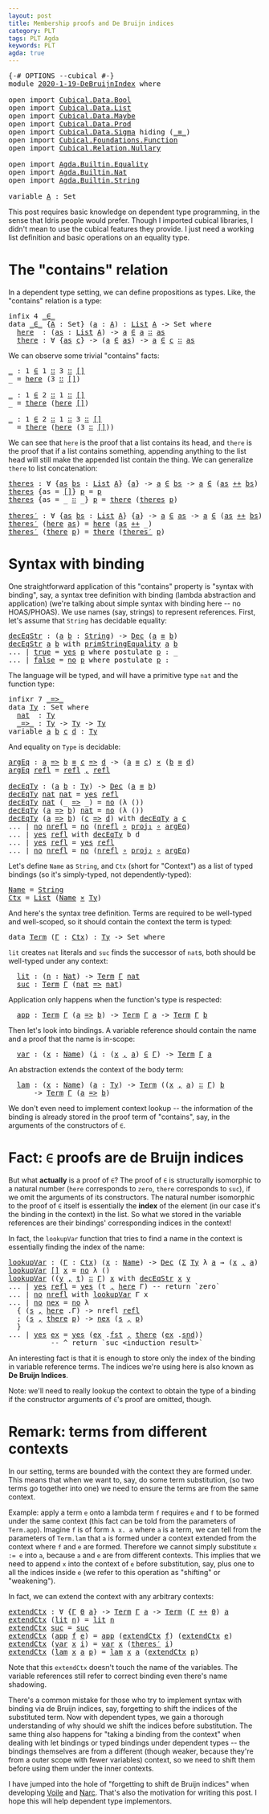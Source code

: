 ```yaml
---
layout: post
title: Membership proofs and De Bruijn indices
category: PLT
tags: PLT Agda
keywords: PLT
agda: true
---
```


<pre class="Agda"><a id="128" class="Symbol">{-#</a> <a id="132" class="Keyword">OPTIONS</a> <a id="140" class="Pragma">--cubical</a> <a id="150" class="Symbol">#-}</a>
<a id="154" class="Keyword">module</a> <a id="161" href="" class="Module">2020-1-19-DeBruijnIndex</a> <a id="185" class="Keyword">where</a>

<a id="192" class="Keyword">open</a> <a id="197" class="Keyword">import</a> <a id="204" href="/lagda/Cubical.Data.Bool.html" class="Module">Cubical.Data.Bool</a>
<a id="222" class="Keyword">open</a> <a id="227" class="Keyword">import</a> <a id="234" href="/lagda/Cubical.Data.List.html" class="Module">Cubical.Data.List</a>
<a id="252" class="Keyword">open</a> <a id="257" class="Keyword">import</a> <a id="264" href="/lagda/Cubical.Data.Maybe.html" class="Module">Cubical.Data.Maybe</a>
<a id="283" class="Keyword">open</a> <a id="288" class="Keyword">import</a> <a id="295" href="/lagda/Cubical.Data.Prod.html" class="Module">Cubical.Data.Prod</a>
<a id="313" class="Keyword">open</a> <a id="318" class="Keyword">import</a> <a id="325" href="/lagda/Cubical.Data.Sigma.html" class="Module">Cubical.Data.Sigma</a> <a id="344" class="Keyword">hiding</a> <a id="351" class="Symbol">(</a><a id="352" href="/lagda/Agda.Builtin.Cubical.Path.html#381" class="Function Operator">_≡_</a><a id="355" class="Symbol">)</a>
<a id="357" class="Keyword">open</a> <a id="362" class="Keyword">import</a> <a id="369" href="/lagda/Cubical.Foundations.Function.html" class="Module">Cubical.Foundations.Function</a>
<a id="398" class="Keyword">open</a> <a id="403" class="Keyword">import</a> <a id="410" href="/lagda/Cubical.Relation.Nullary.html" class="Module">Cubical.Relation.Nullary</a>

<a id="436" class="Keyword">open</a> <a id="441" class="Keyword">import</a> <a id="448" href="/lagda/Agda.Builtin.Equality.html" class="Module">Agda.Builtin.Equality</a>
<a id="470" class="Keyword">open</a> <a id="475" class="Keyword">import</a> <a id="482" href="/lagda/Agda.Builtin.Nat.html" class="Module">Agda.Builtin.Nat</a>
<a id="499" class="Keyword">open</a> <a id="504" class="Keyword">import</a> <a id="511" href="/lagda/Agda.Builtin.String.html" class="Module">Agda.Builtin.String</a>

<a id="532" class="Keyword">variable</a> <a id="541" href="#541" class="Generalizable">A</a> <a id="543" class="Symbol">:</a> <a id="545" class="PrimitiveType">Set</a>
</pre>
This post requires basic knowledge on dependent type programming,
in the sense that Idris people would prefer.
Though I imported cubical libraries, I didn't mean to use the cubical features they provide.
I just need a working list definition and basic operations on an equality type.

# The "contains" relation

In a dependent type setting, we can define propositions as types.
Like, the "contains" relation is a type:

<pre class="Agda"><a id="982" class="Keyword">infix</a> <a id="988" class="Number">4</a> <a id="990" href="#999" class="Datatype Operator">_∈_</a>
<a id="994" class="Keyword">data</a> <a id="_∈_"></a><a id="999" href="#999" class="Datatype Operator">_∈_</a> <a id="1003" class="Symbol">{</a><a id="1004" href="#1004" class="Bound">A</a> <a id="1006" class="Symbol">:</a> <a id="1008" class="PrimitiveType">Set</a><a id="1011" class="Symbol">}</a> <a id="1013" class="Symbol">(</a><a id="1014" href="#1014" class="Bound">a</a> <a id="1016" class="Symbol">:</a> <a id="1018" href="#1004" class="Bound">A</a><a id="1019" class="Symbol">)</a> <a id="1021" class="Symbol">:</a> <a id="1023" href="/lagda/Agda.Builtin.List.html#148" class="Datatype">List</a> <a id="1028" href="#1004" class="Bound">A</a> <a id="1030" class="Symbol">-&gt;</a> <a id="1033" class="PrimitiveType">Set</a> <a id="1037" class="Keyword">where</a>
  <a id="_∈_.here"></a><a id="1045" href="#1045" class="InductiveConstructor">here</a>  <a id="1051" class="Symbol">:</a> <a id="1053" class="Symbol">(</a><a id="1054" href="#1054" class="Bound">as</a> <a id="1057" class="Symbol">:</a> <a id="1059" href="/lagda/Agda.Builtin.List.html#148" class="Datatype">List</a> <a id="1064" href="#1004" class="Bound">A</a><a id="1065" class="Symbol">)</a> <a id="1067" class="Symbol">-&gt;</a> <a id="1070" href="#1014" class="Bound">a</a> <a id="1072" href="#999" class="Datatype Operator">∈</a> <a id="1074" href="#1014" class="Bound">a</a> <a id="1076" href="/lagda/Agda.Builtin.List.html#200" class="InductiveConstructor Operator">∷</a> <a id="1078" href="#1054" class="Bound">as</a>
  <a id="_∈_.there"></a><a id="1083" href="#1083" class="InductiveConstructor">there</a> <a id="1089" class="Symbol">:</a> <a id="1091" class="Symbol">∀</a> <a id="1093" class="Symbol">{</a><a id="1094" href="#1094" class="Bound">as</a> <a id="1097" href="#1097" class="Bound">c</a><a id="1098" class="Symbol">}</a> <a id="1100" class="Symbol">-&gt;</a> <a id="1103" class="Symbol">(</a><a id="1104" href="#1014" class="Bound">a</a> <a id="1106" href="#999" class="Datatype Operator">∈</a> <a id="1108" href="#1094" class="Bound">as</a><a id="1110" class="Symbol">)</a> <a id="1112" class="Symbol">-&gt;</a> <a id="1115" href="#1014" class="Bound">a</a> <a id="1117" href="#999" class="Datatype Operator">∈</a> <a id="1119" href="#1097" class="Bound">c</a> <a id="1121" href="/lagda/Agda.Builtin.List.html#200" class="InductiveConstructor Operator">∷</a> <a id="1123" href="#1094" class="Bound">as</a>
</pre>
We can observe some trivial "contains" facts:

<pre class="Agda"><a id="1186" href="#1186" class="Function">_</a> <a id="1188" class="Symbol">:</a> <a id="1190" class="Number">1</a> <a id="1192" href="#999" class="Datatype Operator">∈</a> <a id="1194" class="Number">1</a> <a id="1196" href="/lagda/Agda.Builtin.List.html#200" class="InductiveConstructor Operator">∷</a> <a id="1198" class="Number">3</a> <a id="1200" href="/lagda/Agda.Builtin.List.html#200" class="InductiveConstructor Operator">∷</a> <a id="1202" href="/lagda/Agda.Builtin.List.html#185" class="InductiveConstructor">[]</a>
<a id="1205" class="Symbol">_</a> <a id="1207" class="Symbol">=</a> <a id="1209" href="#1045" class="InductiveConstructor">here</a> <a id="1214" class="Symbol">(</a><a id="1215" class="Number">3</a> <a id="1217" href="/lagda/Agda.Builtin.List.html#200" class="InductiveConstructor Operator">∷</a> <a id="1219" href="/lagda/Agda.Builtin.List.html#185" class="InductiveConstructor">[]</a><a id="1221" class="Symbol">)</a>

<a id="1224" href="#1224" class="Function">_</a> <a id="1226" class="Symbol">:</a> <a id="1228" class="Number">1</a> <a id="1230" href="#999" class="Datatype Operator">∈</a> <a id="1232" class="Number">2</a> <a id="1234" href="/lagda/Agda.Builtin.List.html#200" class="InductiveConstructor Operator">∷</a> <a id="1236" class="Number">1</a> <a id="1238" href="/lagda/Agda.Builtin.List.html#200" class="InductiveConstructor Operator">∷</a> <a id="1240" href="/lagda/Agda.Builtin.List.html#185" class="InductiveConstructor">[]</a>
<a id="1243" class="Symbol">_</a> <a id="1245" class="Symbol">=</a> <a id="1247" href="#1083" class="InductiveConstructor">there</a> <a id="1253" class="Symbol">(</a><a id="1254" href="#1045" class="InductiveConstructor">here</a> <a id="1259" href="/lagda/Agda.Builtin.List.html#185" class="InductiveConstructor">[]</a><a id="1261" class="Symbol">)</a>

<a id="1264" href="#1264" class="Function">_</a> <a id="1266" class="Symbol">:</a> <a id="1268" class="Number">1</a> <a id="1270" href="#999" class="Datatype Operator">∈</a> <a id="1272" class="Number">2</a> <a id="1274" href="/lagda/Agda.Builtin.List.html#200" class="InductiveConstructor Operator">∷</a> <a id="1276" class="Number">1</a> <a id="1278" href="/lagda/Agda.Builtin.List.html#200" class="InductiveConstructor Operator">∷</a> <a id="1280" class="Number">3</a> <a id="1282" href="/lagda/Agda.Builtin.List.html#200" class="InductiveConstructor Operator">∷</a> <a id="1284" href="/lagda/Agda.Builtin.List.html#185" class="InductiveConstructor">[]</a>
<a id="1287" class="Symbol">_</a> <a id="1289" class="Symbol">=</a> <a id="1291" href="#1083" class="InductiveConstructor">there</a> <a id="1297" class="Symbol">(</a><a id="1298" href="#1045" class="InductiveConstructor">here</a> <a id="1303" class="Symbol">(</a><a id="1304" class="Number">3</a> <a id="1306" href="/lagda/Agda.Builtin.List.html#200" class="InductiveConstructor Operator">∷</a> <a id="1308" href="/lagda/Agda.Builtin.List.html#185" class="InductiveConstructor">[]</a><a id="1310" class="Symbol">))</a>
</pre>
We can see that `here` is the proof that a list contains its head,
and `there` is the proof that if a list contains something, appending anything
to the list head will still make the appended list contain the thing.
We can generalize `there` to list concatenation:

<pre class="Agda"><a id="theres"></a><a id="1592" href="#1592" class="Function">theres</a> <a id="1599" class="Symbol">:</a> <a id="1601" class="Symbol">∀</a> <a id="1603" class="Symbol">{</a><a id="1604" href="#1604" class="Bound">as</a> <a id="1607" href="#1607" class="Bound">bs</a> <a id="1610" class="Symbol">:</a> <a id="1612" href="/lagda/Agda.Builtin.List.html#148" class="Datatype">List</a> <a id="1617" href="#541" class="Generalizable">A</a><a id="1618" class="Symbol">}</a> <a id="1620" class="Symbol">{</a><a id="1621" href="#1621" class="Bound">a</a><a id="1622" class="Symbol">}</a> <a id="1624" class="Symbol">-&gt;</a> <a id="1627" href="#1621" class="Bound">a</a> <a id="1629" href="#999" class="Datatype Operator">∈</a> <a id="1631" href="#1607" class="Bound">bs</a> <a id="1634" class="Symbol">-&gt;</a> <a id="1637" href="#1621" class="Bound">a</a> <a id="1639" href="#999" class="Datatype Operator">∈</a> <a id="1641" class="Symbol">(</a><a id="1642" href="#1604" class="Bound">as</a> <a id="1645" href="/lagda/Cubical.Data.List.Base.html#275" class="Function Operator">++</a> <a id="1648" href="#1607" class="Bound">bs</a><a id="1650" class="Symbol">)</a>
<a id="1652" href="#1592" class="Function">theres</a> <a id="1659" class="Symbol">{</a><a id="1660" class="Argument">as</a> <a id="1663" class="Symbol">=</a> <a id="1665" href="/lagda/Agda.Builtin.List.html#185" class="InductiveConstructor">[]</a><a id="1667" class="Symbol">}</a> <a id="1669" href="#1669" class="Bound">p</a> <a id="1671" class="Symbol">=</a> <a id="1673" href="#1669" class="Bound">p</a>
<a id="1675" href="#1592" class="Function">theres</a> <a id="1682" class="Symbol">{</a><a id="1683" class="Argument">as</a> <a id="1686" class="Symbol">=</a> <a id="1688" class="Symbol">_</a> <a id="1690" href="/lagda/Agda.Builtin.List.html#200" class="InductiveConstructor Operator">∷</a> <a id="1692" class="Symbol">_}</a> <a id="1695" href="#1695" class="Bound">p</a> <a id="1697" class="Symbol">=</a> <a id="1699" href="#1083" class="InductiveConstructor">there</a> <a id="1705" class="Symbol">(</a><a id="1706" href="#1592" class="Function">theres</a> <a id="1713" href="#1695" class="Bound">p</a><a id="1714" class="Symbol">)</a>

<a id="theres′"></a><a id="1717" href="#1717" class="Function">theres′</a> <a id="1725" class="Symbol">:</a> <a id="1727" class="Symbol">∀</a> <a id="1729" class="Symbol">{</a><a id="1730" href="#1730" class="Bound">as</a> <a id="1733" href="#1733" class="Bound">bs</a> <a id="1736" class="Symbol">:</a> <a id="1738" href="/lagda/Agda.Builtin.List.html#148" class="Datatype">List</a> <a id="1743" href="#541" class="Generalizable">A</a><a id="1744" class="Symbol">}</a> <a id="1746" class="Symbol">{</a><a id="1747" href="#1747" class="Bound">a</a><a id="1748" class="Symbol">}</a> <a id="1750" class="Symbol">-&gt;</a> <a id="1753" href="#1747" class="Bound">a</a> <a id="1755" href="#999" class="Datatype Operator">∈</a> <a id="1757" href="#1730" class="Bound">as</a> <a id="1760" class="Symbol">-&gt;</a> <a id="1763" href="#1747" class="Bound">a</a> <a id="1765" href="#999" class="Datatype Operator">∈</a> <a id="1767" class="Symbol">(</a><a id="1768" href="#1730" class="Bound">as</a> <a id="1771" href="/lagda/Cubical.Data.List.Base.html#275" class="Function Operator">++</a> <a id="1774" href="#1733" class="Bound">bs</a><a id="1776" class="Symbol">)</a>
<a id="1778" href="#1717" class="Function">theres′</a> <a id="1786" class="Symbol">(</a><a id="1787" href="#1045" class="InductiveConstructor">here</a> <a id="1792" href="#1792" class="Bound">as</a><a id="1794" class="Symbol">)</a> <a id="1796" class="Symbol">=</a> <a id="1798" href="#1045" class="InductiveConstructor">here</a> <a id="1803" class="Symbol">(</a><a id="1804" href="#1792" class="Bound">as</a> <a id="1807" href="/lagda/Cubical.Data.List.Base.html#275" class="Function Operator">++</a> <a id="1810" class="Symbol">_)</a>
<a id="1813" href="#1717" class="Function">theres′</a> <a id="1821" class="Symbol">(</a><a id="1822" href="#1083" class="InductiveConstructor">there</a> <a id="1828" href="#1828" class="Bound">p</a><a id="1829" class="Symbol">)</a> <a id="1831" class="Symbol">=</a> <a id="1833" href="#1083" class="InductiveConstructor">there</a> <a id="1839" class="Symbol">(</a><a id="1840" href="#1717" class="Function">theres′</a> <a id="1848" href="#1828" class="Bound">p</a><a id="1849" class="Symbol">)</a>
</pre>
# Syntax with binding

One straightforward application of this "contains" property is "syntax with binding",
say, a syntax tree definition with binding (lambda abstraction and application)
(we're talking about simple syntax with binding here -- no HOAS/PHOAS).
We use names (say, strings) to represent references.
First, let's assume that `String` has decidable equality:

<pre class="Agda"><a id="decEqStr"></a><a id="2237" href="#2237" class="Function">decEqStr</a> <a id="2246" class="Symbol">:</a> <a id="2248" class="Symbol">(</a><a id="2249" href="#2249" class="Bound">a</a> <a id="2251" href="#2251" class="Bound">b</a> <a id="2253" class="Symbol">:</a> <a id="2255" href="/lagda/Agda.Builtin.String.html#274" class="Postulate">String</a><a id="2261" class="Symbol">)</a> <a id="2263" class="Symbol">-&gt;</a> <a id="2266" href="/lagda/Cubical.Relation.Nullary.html#391" class="Datatype">Dec</a> <a id="2270" class="Symbol">(</a><a id="2271" href="#2249" class="Bound">a</a> <a id="2273" href="/lagda/Agda.Builtin.Equality.html#151" class="Datatype Operator">≡</a> <a id="2275" href="#2251" class="Bound">b</a><a id="2276" class="Symbol">)</a>
<a id="2278" href="#2237" class="Function">decEqStr</a> <a id="2287" href="#2287" class="Bound">a</a> <a id="2289" href="#2289" class="Bound">b</a> <a id="2291" class="Keyword">with</a> <a id="2296" href="/lagda/Agda.Builtin.String.html#462" class="Primitive">primStringEquality</a> <a id="2315" href="#2287" class="Bound">a</a> <a id="2317" href="#2289" class="Bound">b</a>
<a id="2319" class="Symbol">...</a> <a id="2323" class="Symbol">|</a> <a id="2325" href="/lagda/Agda.Builtin.Bool.html#188" class="InductiveConstructor">true</a> <a id="2330" class="Symbol">=</a> <a id="2332" href="/lagda/Cubical.Relation.Nullary.html#425" class="InductiveConstructor">yes</a> <a id="2336" href="#2354" class="Postulate">p</a> <a id="2338" class="Keyword">where</a> <a id="2344" class="Keyword">postulate</a> <a id="2354" href="#2354" class="Postulate">p</a> <a id="2356" class="Symbol">:</a> <a id="2358" class="Symbol">_</a>
<a id="2360" class="Symbol">...</a> <a id="2364" class="Symbol">|</a> <a id="2366" href="/lagda/Agda.Builtin.Bool.html#182" class="InductiveConstructor">false</a> <a id="2372" class="Symbol">=</a> <a id="2374" href="/lagda/Cubical.Relation.Nullary.html#452" class="InductiveConstructor">no</a> <a id="2377" href="#2395" class="Postulate">p</a> <a id="2379" class="Keyword">where</a> <a id="2385" class="Keyword">postulate</a> <a id="2395" href="#2395" class="Postulate">p</a> <a id="2397" class="Symbol">:</a> <a id="2399" class="Symbol">_</a>
</pre>
The language will be typed, and will have a primitive type `nat` and the function type:

<pre class="Agda"><a id="2503" class="Keyword">infixr</a> <a id="2510" class="Number">7</a> <a id="2512" href="#2551" class="InductiveConstructor Operator">_=&gt;_</a>
<a id="2517" class="Keyword">data</a> <a id="Ty"></a><a id="2522" href="#2522" class="Datatype">Ty</a> <a id="2525" class="Symbol">:</a> <a id="2527" class="PrimitiveType">Set</a> <a id="2531" class="Keyword">where</a>
  <a id="Ty.nat"></a><a id="2539" href="#2539" class="InductiveConstructor">nat</a>  <a id="2544" class="Symbol">:</a> <a id="2546" href="#2522" class="Datatype">Ty</a>
  <a id="Ty._=&gt;_"></a><a id="2551" href="#2551" class="InductiveConstructor Operator">_=&gt;_</a> <a id="2556" class="Symbol">:</a> <a id="2558" href="#2522" class="Datatype">Ty</a> <a id="2561" class="Symbol">-&gt;</a> <a id="2564" href="#2522" class="Datatype">Ty</a> <a id="2567" class="Symbol">-&gt;</a> <a id="2570" href="#2522" class="Datatype">Ty</a>
<a id="2573" class="Keyword">variable</a> <a id="2582" href="#2582" class="Generalizable">a</a> <a id="2584" href="#2584" class="Generalizable">b</a> <a id="2586" href="#2586" class="Generalizable">c</a> <a id="2588" href="#2588" class="Generalizable">d</a> <a id="2590" class="Symbol">:</a> <a id="2592" href="#2522" class="Datatype">Ty</a>
</pre>
And equality on `Type` is decidable:

<pre class="Agda"><a id="argEq"></a><a id="2646" href="#2646" class="Function">argEq</a> <a id="2652" class="Symbol">:</a> <a id="2654" href="#2582" class="Generalizable">a</a> <a id="2656" href="#2551" class="InductiveConstructor Operator">=&gt;</a> <a id="2659" href="#2584" class="Generalizable">b</a> <a id="2661" href="/lagda/Agda.Builtin.Equality.html#151" class="Datatype Operator">≡</a> <a id="2663" href="#2586" class="Generalizable">c</a> <a id="2665" href="#2551" class="InductiveConstructor Operator">=&gt;</a> <a id="2668" href="#2588" class="Generalizable">d</a> <a id="2670" class="Symbol">-&gt;</a> <a id="2673" class="Symbol">(</a><a id="2674" href="#2582" class="Generalizable">a</a> <a id="2676" href="/lagda/Agda.Builtin.Equality.html#151" class="Datatype Operator">≡</a> <a id="2678" href="#2586" class="Generalizable">c</a><a id="2679" class="Symbol">)</a> <a id="2681" href="/lagda/Cubical.Data.Prod.Base.html#515" class="Datatype Operator">×</a> <a id="2683" class="Symbol">(</a><a id="2684" href="#2584" class="Generalizable">b</a> <a id="2686" href="/lagda/Agda.Builtin.Equality.html#151" class="Datatype Operator">≡</a> <a id="2688" href="#2588" class="Generalizable">d</a><a id="2689" class="Symbol">)</a>
<a id="2691" href="#2646" class="Function">argEq</a> <a id="2697" href="/lagda/Agda.Builtin.Equality.html#208" class="InductiveConstructor">refl</a> <a id="2702" class="Symbol">=</a> <a id="2704" href="/lagda/Agda.Builtin.Equality.html#208" class="InductiveConstructor">refl</a> <a id="2709" href="/lagda/Cubical.Data.Prod.Base.html#574" class="InductiveConstructor Operator">,</a> <a id="2711" href="/lagda/Agda.Builtin.Equality.html#208" class="InductiveConstructor">refl</a>

<a id="decEqTy"></a><a id="2717" href="#2717" class="Function">decEqTy</a> <a id="2725" class="Symbol">:</a> <a id="2727" class="Symbol">(</a><a id="2728" href="#2728" class="Bound">a</a> <a id="2730" href="#2730" class="Bound">b</a> <a id="2732" class="Symbol">:</a> <a id="2734" href="#2522" class="Datatype">Ty</a><a id="2736" class="Symbol">)</a> <a id="2738" class="Symbol">-&gt;</a> <a id="2741" href="/lagda/Cubical.Relation.Nullary.html#391" class="Datatype">Dec</a> <a id="2745" class="Symbol">(</a><a id="2746" href="#2728" class="Bound">a</a> <a id="2748" href="/lagda/Agda.Builtin.Equality.html#151" class="Datatype Operator">≡</a> <a id="2750" href="#2730" class="Bound">b</a><a id="2751" class="Symbol">)</a>
<a id="2753" href="#2717" class="Function">decEqTy</a> <a id="2761" href="#2539" class="InductiveConstructor">nat</a> <a id="2765" href="#2539" class="InductiveConstructor">nat</a> <a id="2769" class="Symbol">=</a> <a id="2771" href="/lagda/Cubical.Relation.Nullary.html#425" class="InductiveConstructor">yes</a> <a id="2775" href="/lagda/Agda.Builtin.Equality.html#208" class="InductiveConstructor">refl</a>
<a id="2780" href="#2717" class="Function">decEqTy</a> <a id="2788" href="#2539" class="InductiveConstructor">nat</a> <a id="2792" class="Symbol">(_</a> <a id="2795" href="#2551" class="InductiveConstructor Operator">=&gt;</a> <a id="2798" class="Symbol">_)</a> <a id="2801" class="Symbol">=</a> <a id="2803" href="/lagda/Cubical.Relation.Nullary.html#452" class="InductiveConstructor">no</a> <a id="2806" class="Symbol">(λ</a> <a id="2809" class="Symbol">())</a>
<a id="2813" href="#2717" class="Function">decEqTy</a> <a id="2821" class="Symbol">(</a><a id="2822" href="#2822" class="Bound">a</a> <a id="2824" href="#2551" class="InductiveConstructor Operator">=&gt;</a> <a id="2827" href="#2827" class="Bound">b</a><a id="2828" class="Symbol">)</a> <a id="2830" href="#2539" class="InductiveConstructor">nat</a> <a id="2834" class="Symbol">=</a> <a id="2836" href="/lagda/Cubical.Relation.Nullary.html#452" class="InductiveConstructor">no</a> <a id="2839" class="Symbol">(λ</a> <a id="2842" class="Symbol">())</a>
<a id="2846" href="#2717" class="Function">decEqTy</a> <a id="2854" class="Symbol">(</a><a id="2855" href="#2855" class="Bound">a</a> <a id="2857" href="#2551" class="InductiveConstructor Operator">=&gt;</a> <a id="2860" href="#2860" class="Bound">b</a><a id="2861" class="Symbol">)</a> <a id="2863" class="Symbol">(</a><a id="2864" href="#2864" class="Bound">c</a> <a id="2866" href="#2551" class="InductiveConstructor Operator">=&gt;</a> <a id="2869" href="#2869" class="Bound">d</a><a id="2870" class="Symbol">)</a> <a id="2872" class="Keyword">with</a> <a id="2877" href="#2717" class="Function">decEqTy</a> <a id="2885" href="#2855" class="Bound">a</a> <a id="2887" href="#2864" class="Bound">c</a>
<a id="2889" class="Symbol">...</a> <a id="2893" class="Symbol">|</a> <a id="2895" href="/lagda/Cubical.Relation.Nullary.html#452" class="InductiveConstructor">no</a> <a id="2898" href="#2898" class="Bound">nrefl</a> <a id="2904" class="Symbol">=</a> <a id="2906" href="/lagda/Cubical.Relation.Nullary.html#452" class="InductiveConstructor">no</a> <a id="2909" class="Symbol">(</a><a id="2910" href="#2898" class="Bound">nrefl</a> <a id="2916" href="/lagda/Cubical.Foundations.Function.html#243" class="Function Operator">∘</a> <a id="2918" href="/lagda/Cubical.Data.Prod.Base.html#609" class="Function">proj₁</a> <a id="2924" href="/lagda/Cubical.Foundations.Function.html#243" class="Function Operator">∘</a> <a id="2926" href="#2646" class="Function">argEq</a><a id="2931" class="Symbol">)</a>
<a id="2933" class="Symbol">...</a> <a id="2937" class="Symbol">|</a> <a id="2939" href="/lagda/Cubical.Relation.Nullary.html#425" class="InductiveConstructor">yes</a> <a id="2943" href="/lagda/Agda.Builtin.Equality.html#208" class="InductiveConstructor">refl</a> <a id="2948" class="Keyword">with</a> <a id="2953" href="#2717" class="Function">decEqTy</a> <a id="2961" class="Bound">b</a> <a id="2963" class="Bound">d</a>
<a id="2965" class="Symbol">...</a> <a id="2969" class="Symbol">|</a> <a id="2971" href="/lagda/Cubical.Relation.Nullary.html#425" class="InductiveConstructor">yes</a> <a id="2975" href="/lagda/Agda.Builtin.Equality.html#208" class="InductiveConstructor">refl</a> <a id="2980" class="Symbol">=</a> <a id="2982" href="/lagda/Cubical.Relation.Nullary.html#425" class="InductiveConstructor">yes</a> <a id="2986" href="/lagda/Agda.Builtin.Equality.html#208" class="InductiveConstructor">refl</a>
<a id="2991" class="Symbol">...</a> <a id="2995" class="Symbol">|</a> <a id="2997" href="/lagda/Cubical.Relation.Nullary.html#452" class="InductiveConstructor">no</a> <a id="3000" href="#3000" class="Bound">nrefl</a> <a id="3006" class="Symbol">=</a> <a id="3008" href="/lagda/Cubical.Relation.Nullary.html#452" class="InductiveConstructor">no</a> <a id="3011" class="Symbol">(</a><a id="3012" href="#3000" class="Bound">nrefl</a> <a id="3018" href="/lagda/Cubical.Foundations.Function.html#243" class="Function Operator">∘</a> <a id="3020" href="/lagda/Cubical.Data.Prod.Base.html#675" class="Function">proj₂</a> <a id="3026" href="/lagda/Cubical.Foundations.Function.html#243" class="Function Operator">∘</a> <a id="3028" href="#2646" class="Function">argEq</a><a id="3033" class="Symbol">)</a>
</pre>
Let's define `Name` as `String`, and `Ctx` (short for "Context") as a list of typed bindings
(so it's simply-typed, not dependently-typed):

<pre class="Agda"><a id="Name"></a><a id="3189" href="#3189" class="Function">Name</a> <a id="3194" class="Symbol">=</a> <a id="3196" href="/lagda/Agda.Builtin.String.html#274" class="Postulate">String</a>
<a id="Ctx"></a><a id="3203" href="#3203" class="Function">Ctx</a> <a id="3207" class="Symbol">=</a> <a id="3209" href="/lagda/Agda.Builtin.List.html#148" class="Datatype">List</a> <a id="3214" class="Symbol">(</a><a id="3215" href="#3189" class="Function">Name</a> <a id="3220" href="/lagda/Cubical.Data.Prod.Base.html#515" class="Datatype Operator">×</a> <a id="3222" href="#2522" class="Datatype">Ty</a><a id="3224" class="Symbol">)</a>
</pre>
And here's the syntax tree definition.
Terms are required to be well-typed and well-scoped,
so it should contain the context the term is typed:

<pre class="Agda"><a id="3384" class="Keyword">data</a> <a id="Term"></a><a id="3389" href="#3389" class="Datatype">Term</a> <a id="3394" class="Symbol">(</a><a id="3395" href="#3395" class="Bound">Γ</a> <a id="3397" class="Symbol">:</a> <a id="3399" href="#3203" class="Function">Ctx</a><a id="3402" class="Symbol">)</a> <a id="3404" class="Symbol">:</a> <a id="3406" href="#2522" class="Datatype">Ty</a> <a id="3409" class="Symbol">-&gt;</a> <a id="3412" class="PrimitiveType">Set</a> <a id="3416" class="Keyword">where</a>
</pre>
`lit` creates `nat` literals and `suc` finds the successor of `nat`s,
both should be well-typed under any context:

<pre class="Agda">  <a id="Term.lit"></a><a id="3553" href="#3553" class="InductiveConstructor">lit</a> <a id="3557" class="Symbol">:</a> <a id="3559" class="Symbol">(</a><a id="3560" href="#3560" class="Bound">n</a> <a id="3562" class="Symbol">:</a> <a id="3564" href="/lagda/Agda.Builtin.Nat.html#192" class="Datatype">Nat</a><a id="3567" class="Symbol">)</a> <a id="3569" class="Symbol">-&gt;</a> <a id="3572" href="#3389" class="Datatype">Term</a> <a id="3577" href="#3395" class="Bound">Γ</a> <a id="3579" href="#2539" class="InductiveConstructor">nat</a>
  <a id="Term.suc"></a><a id="3585" href="#3585" class="InductiveConstructor">suc</a> <a id="3589" class="Symbol">:</a> <a id="3591" href="#3389" class="Datatype">Term</a> <a id="3596" href="#3395" class="Bound">Γ</a> <a id="3598" class="Symbol">(</a><a id="3599" href="#2539" class="InductiveConstructor">nat</a> <a id="3603" href="#2551" class="InductiveConstructor Operator">=&gt;</a> <a id="3606" href="#2539" class="InductiveConstructor">nat</a><a id="3609" class="Symbol">)</a>
</pre>
Application only happens when the function's type is respected:

<pre class="Agda">  <a id="Term.app"></a><a id="3691" href="#3691" class="InductiveConstructor">app</a> <a id="3695" class="Symbol">:</a> <a id="3697" href="#3389" class="Datatype">Term</a> <a id="3702" href="#3395" class="Bound">Γ</a> <a id="3704" class="Symbol">(</a><a id="3705" href="#2582" class="Generalizable">a</a> <a id="3707" href="#2551" class="InductiveConstructor Operator">=&gt;</a> <a id="3710" href="#2584" class="Generalizable">b</a><a id="3711" class="Symbol">)</a> <a id="3713" class="Symbol">-&gt;</a> <a id="3716" href="#3389" class="Datatype">Term</a> <a id="3721" href="#3395" class="Bound">Γ</a> <a id="3723" href="#2582" class="Generalizable">a</a> <a id="3725" class="Symbol">-&gt;</a> <a id="3728" href="#3389" class="Datatype">Term</a> <a id="3733" href="#3395" class="Bound">Γ</a> <a id="3735" href="#2584" class="Generalizable">b</a>
</pre>
Then let's look into bindings.
A variable reference should contain the name and a proof that the name is in-scope:

<pre class="Agda">  <a id="Term.var"></a><a id="3868" href="#3868" class="InductiveConstructor">var</a> <a id="3872" class="Symbol">:</a> <a id="3874" class="Symbol">(</a><a id="3875" href="#3875" class="Bound">x</a> <a id="3877" class="Symbol">:</a> <a id="3879" href="#3189" class="Function">Name</a><a id="3883" class="Symbol">)</a> <a id="3885" class="Symbol">(</a><a id="3886" href="#3886" class="Bound">i</a> <a id="3888" class="Symbol">:</a> <a id="3890" class="Symbol">(</a><a id="3891" href="#3875" class="Bound">x</a> <a id="3893" href="/lagda/Cubical.Data.Prod.Base.html#574" class="InductiveConstructor Operator">,</a> <a id="3895" href="#2582" class="Generalizable">a</a><a id="3896" class="Symbol">)</a> <a id="3898" href="#999" class="Datatype Operator">∈</a> <a id="3900" href="#3395" class="Bound">Γ</a><a id="3901" class="Symbol">)</a> <a id="3903" class="Symbol">-&gt;</a> <a id="3906" href="#3389" class="Datatype">Term</a> <a id="3911" href="#3395" class="Bound">Γ</a> <a id="3913" href="#2582" class="Generalizable">a</a>
</pre>
An abstraction extends the context of the body term:

<pre class="Agda">  <a id="Term.lam"></a><a id="3984" href="#3984" class="InductiveConstructor">lam</a> <a id="3988" class="Symbol">:</a> <a id="3990" class="Symbol">(</a><a id="3991" href="#3991" class="Bound">x</a> <a id="3993" class="Symbol">:</a> <a id="3995" href="#3189" class="Function">Name</a><a id="3999" class="Symbol">)</a> <a id="4001" class="Symbol">(</a><a id="4002" href="#4002" class="Bound">a</a> <a id="4004" class="Symbol">:</a> <a id="4006" href="#2522" class="Datatype">Ty</a><a id="4008" class="Symbol">)</a> <a id="4010" class="Symbol">-&gt;</a> <a id="4013" href="#3389" class="Datatype">Term</a> <a id="4018" class="Symbol">((</a><a id="4020" href="#3991" class="Bound">x</a> <a id="4022" href="/lagda/Cubical.Data.Prod.Base.html#574" class="InductiveConstructor Operator">,</a> <a id="4024" href="#4002" class="Bound">a</a><a id="4025" class="Symbol">)</a> <a id="4027" href="/lagda/Agda.Builtin.List.html#200" class="InductiveConstructor Operator">∷</a> <a id="4029" href="#3395" class="Bound">Γ</a><a id="4030" class="Symbol">)</a> <a id="4032" href="#2584" class="Generalizable">b</a>
      <a id="4040" class="Symbol">-&gt;</a> <a id="4043" href="#3389" class="Datatype">Term</a> <a id="4048" href="#3395" class="Bound">Γ</a> <a id="4050" class="Symbol">(</a><a id="4051" href="#4002" class="Bound">a</a> <a id="4053" href="#2551" class="InductiveConstructor Operator">=&gt;</a> <a id="4056" href="#2584" class="Generalizable">b</a><a id="4057" class="Symbol">)</a>
</pre>
We don't even need to implement context lookup -- the information of the binding is already
stored in the proof term of "contains", say, in the arguments of the constructors of `∈`.

# Fact: `∈` proofs are de Bruijn indices

But what **actually** is a proof of `∈`?
The proof of `∈` is structurally isomorphic to a natural number
(`here` corresponds to `zero`, `there` corresponds to `suc`), if we omit the arguments of its constructors.
The natural number isomorphic to the proof of `∈` itself is essentially the **index** of the element
(in our case it's the binding in the context) in the list.
So what we stored in the variable references are their bindings' corresponding indices in the context!

In fact, the `lookupVar` function that tries to find a name in the context is
essentially finding the index of the name:

<pre class="Agda"><a id="lookupVar"></a><a id="4896" href="#4896" class="Function">lookupVar</a> <a id="4906" class="Symbol">:</a> <a id="4908" class="Symbol">(</a><a id="4909" href="#4909" class="Bound">Γ</a> <a id="4911" class="Symbol">:</a> <a id="4913" href="#3203" class="Function">Ctx</a><a id="4916" class="Symbol">)</a> <a id="4918" class="Symbol">(</a><a id="4919" href="#4919" class="Bound">x</a> <a id="4921" class="Symbol">:</a> <a id="4923" href="#3189" class="Function">Name</a><a id="4927" class="Symbol">)</a> <a id="4929" class="Symbol">-&gt;</a> <a id="4932" href="/lagda/Cubical.Relation.Nullary.html#391" class="Datatype">Dec</a> <a id="4936" class="Symbol">(</a><a id="4937" href="/lagda/Agda.Builtin.Sigma.html#166" class="Record">Σ</a> <a id="4939" href="#2522" class="Datatype">Ty</a> <a id="4942" class="Symbol">λ</a> <a id="4944" href="#4944" class="Bound">a</a> <a id="4946" class="Symbol">→</a> <a id="4948" class="Symbol">(</a><a id="4949" href="#4919" class="Bound">x</a> <a id="4951" href="/lagda/Cubical.Data.Prod.Base.html#574" class="InductiveConstructor Operator">,</a> <a id="4953" href="#4944" class="Bound">a</a><a id="4954" class="Symbol">)</a> <a id="4956" href="#999" class="Datatype Operator">∈</a> <a id="4958" href="#4909" class="Bound">Γ</a><a id="4959" class="Symbol">)</a>
<a id="4961" href="#4896" class="Function">lookupVar</a> <a id="4971" href="/lagda/Agda.Builtin.List.html#185" class="InductiveConstructor">[]</a> <a id="4974" href="#4974" class="Bound">x</a> <a id="4976" class="Symbol">=</a> <a id="4978" href="/lagda/Cubical.Relation.Nullary.html#452" class="InductiveConstructor">no</a> <a id="4981" class="Symbol">λ</a> <a id="4983" class="Symbol">()</a>
<a id="4986" href="#4896" class="Function">lookupVar</a> <a id="4996" class="Symbol">((</a><a id="4998" href="#4998" class="Bound">y</a> <a id="5000" href="/lagda/Cubical.Data.Prod.Base.html#574" class="InductiveConstructor Operator">,</a> <a id="5002" href="#5002" class="Bound">t</a><a id="5003" class="Symbol">)</a> <a id="5005" href="/lagda/Agda.Builtin.List.html#200" class="InductiveConstructor Operator">∷</a> <a id="5007" href="#5007" class="Bound">Γ</a><a id="5008" class="Symbol">)</a> <a id="5010" href="#5010" class="Bound">x</a> <a id="5012" class="Keyword">with</a> <a id="5017" href="#2237" class="Function">decEqStr</a> <a id="5026" href="#5010" class="Bound">x</a> <a id="5028" href="#4998" class="Bound">y</a>
<a id="5030" class="Symbol">...</a> <a id="5034" class="Symbol">|</a> <a id="5036" href="/lagda/Cubical.Relation.Nullary.html#425" class="InductiveConstructor">yes</a> <a id="5040" href="/lagda/Agda.Builtin.Equality.html#208" class="InductiveConstructor">refl</a> <a id="5045" class="Symbol">=</a> <a id="5047" href="/lagda/Cubical.Relation.Nullary.html#425" class="InductiveConstructor">yes</a> <a id="5051" class="Symbol">(</a><a id="5052" class="Bound">t</a> <a id="5054" href="/lagda/Agda.Builtin.Sigma.html#236" class="InductiveConstructor Operator">,</a> <a id="5056" href="#1045" class="InductiveConstructor">here</a> <a id="5061" class="Bound">Γ</a><a id="5062" class="Symbol">)</a> <a id="5064" class="Comment">-- return `zero`</a>
<a id="5081" class="Symbol">...</a> <a id="5085" class="Symbol">|</a> <a id="5087" href="/lagda/Cubical.Relation.Nullary.html#452" class="InductiveConstructor">no</a> <a id="5090" href="#5090" class="Bound">nrefl</a> <a id="5096" class="Keyword">with</a> <a id="5101" href="#4896" class="Function">lookupVar</a> <a id="5111" class="Bound">Γ</a> <a id="5113" class="Bound">x</a>
<a id="5115" class="Symbol">...</a> <a id="5119" class="Symbol">|</a> <a id="5121" href="/lagda/Cubical.Relation.Nullary.html#452" class="InductiveConstructor">no</a> <a id="5124" href="#5124" class="Bound">nex</a> <a id="5128" class="Symbol">=</a> <a id="5130" href="/lagda/Cubical.Relation.Nullary.html#452" class="InductiveConstructor">no</a> <a id="5133" class="Symbol">λ</a>
  <a id="5137" class="Symbol">{</a> <a id="5139" class="Symbol">(</a><a id="5140" href="#5140" class="Bound">s</a> <a id="5142" href="/lagda/Agda.Builtin.Sigma.html#236" class="InductiveConstructor Operator">,</a> <a id="5144" href="#1045" class="InductiveConstructor">here</a> <a id="5149" class="DottedPattern Symbol">.</a><a id="5150" class="DottedPattern Bound">Γ</a><a id="5151" class="Symbol">)</a> <a id="5153" class="Symbol">-&gt;</a> <a id="5156" class="Bound">nrefl</a> <a id="5162" href="/lagda/Agda.Builtin.Equality.html#208" class="InductiveConstructor">refl</a>
  <a id="5169" class="Symbol">;</a> <a id="5171" class="Symbol">(</a><a id="5172" href="#5172" class="Bound">s</a> <a id="5174" href="/lagda/Agda.Builtin.Sigma.html#236" class="InductiveConstructor Operator">,</a> <a id="5176" href="#1083" class="InductiveConstructor">there</a> <a id="5182" href="#5182" class="Bound">p</a><a id="5183" class="Symbol">)</a> <a id="5185" class="Symbol">-&gt;</a> <a id="5188" href="#5124" class="Bound">nex</a> <a id="5192" class="Symbol">(</a><a id="5193" href="#5172" class="Bound">s</a> <a id="5195" href="/lagda/Agda.Builtin.Sigma.html#236" class="InductiveConstructor Operator">,</a> <a id="5197" href="#5182" class="Bound">p</a><a id="5198" class="Symbol">)</a>
  <a id="5202" class="Symbol">}</a>
<a id="5204" class="Symbol">...</a> <a id="5208" class="Symbol">|</a> <a id="5210" href="/lagda/Cubical.Relation.Nullary.html#425" class="InductiveConstructor">yes</a> <a id="5214" href="#5214" class="Bound">ex</a> <a id="5217" class="Symbol">=</a> <a id="5219" href="/lagda/Cubical.Relation.Nullary.html#425" class="InductiveConstructor">yes</a> <a id="5223" class="Symbol">(</a><a id="5224" href="#5214" class="Bound">ex</a> <a id="5227" class="Symbol">.</a><a id="5228" href="/lagda/Agda.Builtin.Sigma.html#252" class="Field">fst</a> <a id="5232" href="/lagda/Agda.Builtin.Sigma.html#236" class="InductiveConstructor Operator">,</a> <a id="5234" href="#1083" class="InductiveConstructor">there</a> <a id="5240" class="Symbol">(</a><a id="5241" href="#5214" class="Bound">ex</a> <a id="5244" class="Symbol">.</a><a id="5245" href="/lagda/Agda.Builtin.Sigma.html#264" class="Field">snd</a><a id="5248" class="Symbol">))</a>
          <a id="5261" class="Comment">-- ^ return `suc &lt;induction result&gt;`</a>
</pre>
An interesting fact is that it is enough to store only the index of the binding in
variable reference terms.
The indices we're using here is also known as **De Bruijn Indices**.

Note: we'll need to really lookup the context to obtain the type of a binding if the constructor arguments
of `∈`'s proof are omitted, though.

# Remark: terms from different contexts

In our setting, terms are bounded with the context they are formed under.
This means that when we want to, say, do some term substitution,
(so two terms go together into one)
we need to ensure the terms are from the same context.

Example: apply a term `e` onto a lambda term `f` requires `e` and `f` to be formed
under the same context (this fact can be told from the parameters of `Term.app`).
Imagine `f` is of form `λ x. a` where `a` is a term, we can tell from the parameters
of `Term.lam` that `a` is formed under a context extended from the context where `f`
and `e` are formed. Therefore we cannot simply substitute `x := e` into `a`,
because `a` and `e` are from different contexts.
This implies that we need to append `x` into the context of `e`
before substitution, say, plus one to all the indices inside `e`
(we refer to this operation as "shifting" or "weakening").

In fact, we can extend the context with any arbitrary contexts:

<pre class="Agda"><a id="extendCtx"></a><a id="6621" href="#6621" class="Function">extendCtx</a> <a id="6631" class="Symbol">:</a> <a id="6633" class="Symbol">∀</a> <a id="6635" class="Symbol">{</a><a id="6636" href="#6636" class="Bound">Γ</a> <a id="6638" href="#6638" class="Bound">Θ</a> <a id="6640" href="#6640" class="Bound">a</a><a id="6641" class="Symbol">}</a> <a id="6643" class="Symbol">-&gt;</a> <a id="6646" href="#3389" class="Datatype">Term</a> <a id="6651" href="#6636" class="Bound">Γ</a> <a id="6653" href="#6640" class="Bound">a</a> <a id="6655" class="Symbol">-&gt;</a> <a id="6658" href="#3389" class="Datatype">Term</a> <a id="6663" class="Symbol">(</a><a id="6664" href="#6636" class="Bound">Γ</a> <a id="6666" href="/lagda/Cubical.Data.List.Base.html#275" class="Function Operator">++</a> <a id="6669" href="#6638" class="Bound">Θ</a><a id="6670" class="Symbol">)</a> <a id="6672" href="#6640" class="Bound">a</a>
<a id="6674" href="#6621" class="Function">extendCtx</a> <a id="6684" class="Symbol">(</a><a id="6685" href="#3553" class="InductiveConstructor">lit</a> <a id="6689" href="#6689" class="Bound">n</a><a id="6690" class="Symbol">)</a> <a id="6692" class="Symbol">=</a> <a id="6694" href="#3553" class="InductiveConstructor">lit</a> <a id="6698" href="#6689" class="Bound">n</a>
<a id="6700" href="#6621" class="Function">extendCtx</a> <a id="6710" href="#3585" class="InductiveConstructor">suc</a> <a id="6714" class="Symbol">=</a> <a id="6716" href="#3585" class="InductiveConstructor">suc</a>
<a id="6720" href="#6621" class="Function">extendCtx</a> <a id="6730" class="Symbol">(</a><a id="6731" href="#3691" class="InductiveConstructor">app</a> <a id="6735" href="#6735" class="Bound">f</a> <a id="6737" href="#6737" class="Bound">e</a><a id="6738" class="Symbol">)</a> <a id="6740" class="Symbol">=</a> <a id="6742" href="#3691" class="InductiveConstructor">app</a> <a id="6746" class="Symbol">(</a><a id="6747" href="#6621" class="Function">extendCtx</a> <a id="6757" href="#6735" class="Bound">f</a><a id="6758" class="Symbol">)</a> <a id="6760" class="Symbol">(</a><a id="6761" href="#6621" class="Function">extendCtx</a> <a id="6771" href="#6737" class="Bound">e</a><a id="6772" class="Symbol">)</a>
<a id="6774" href="#6621" class="Function">extendCtx</a> <a id="6784" class="Symbol">(</a><a id="6785" href="#3868" class="InductiveConstructor">var</a> <a id="6789" href="#6789" class="Bound">x</a> <a id="6791" href="#6791" class="Bound">i</a><a id="6792" class="Symbol">)</a> <a id="6794" class="Symbol">=</a> <a id="6796" href="#3868" class="InductiveConstructor">var</a> <a id="6800" href="#6789" class="Bound">x</a> <a id="6802" class="Symbol">(</a><a id="6803" href="#1717" class="Function">theres′</a> <a id="6811" href="#6791" class="Bound">i</a><a id="6812" class="Symbol">)</a>
<a id="6814" href="#6621" class="Function">extendCtx</a> <a id="6824" class="Symbol">(</a><a id="6825" href="#3984" class="InductiveConstructor">lam</a> <a id="6829" href="#6829" class="Bound">x</a> <a id="6831" href="#6831" class="Bound">a</a> <a id="6833" href="#6833" class="Bound">p</a><a id="6834" class="Symbol">)</a> <a id="6836" class="Symbol">=</a> <a id="6838" href="#3984" class="InductiveConstructor">lam</a> <a id="6842" href="#6829" class="Bound">x</a> <a id="6844" href="#6831" class="Bound">a</a> <a id="6846" class="Symbol">(</a><a id="6847" href="#6621" class="Function">extendCtx</a> <a id="6857" href="#6833" class="Bound">p</a><a id="6858" class="Symbol">)</a>
</pre>
Note that this `extendCtx` doesn't touch the name of the variables.
The variable references still refer to correct binding even there's name shadowing.

There's a common mistake for those who try to implement syntax with binding
via de Bruijn indices, say, forgetting to shift the indices of the substituted term.
Now with dependent types, we gain a thorough understanding of why should we shift
the indices before substitution.
The same thing also happens for "taking a binding from the context"
when dealing with let bindings or typed bindings under dependent types --
the bindings themselves are from a different (though weaker, because they're from a
outer scope with fewer variables) context, so we need to shift them before
using them under the inner contexts.

I have jumped into the hole of "forgetting to shift de Bruijn indices" when
developing [Voile] and [Narc]. That's also the motivation for writing this post.
I hope this will help dependent type implementors.

 [Voile]: https://lib.rs/voile
 [Narc]:  https://lib.rs/nar

